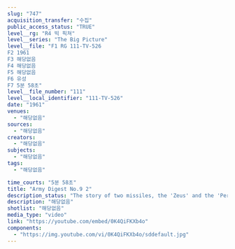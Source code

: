 ```yaml
---
slug: "747"
acquisition_transfer: "수집"
public_access_status: "TRUE"
level__rg: "R4 빅 픽쳐"
level__series: "The Big Picture"
level__file: "F1 RG 111-TV-526
F2 1961
F3 해당없음
F4 해당없음
F5 해당없음
F6 유성
F7 5분 58초"
level__file_number: "111"
level__local_identifier: "111-TV-526"
date: "1961"
venues: 
  - "해당없음"
sources: 
  - "해당없음"
creators: 
  - "해당없음"
subjects: 
  - "해당없음"
tags: 
  - "해당없음"

time_courts: "5분 58초"
title: "Army Digest No.9 2"
description_status: "The story of two missiles, the 'Zeus' and the 'Pershing', and their roles in America`s defense. Film follows from development to firings that establish their effectiveness."
description: "해당없음"
shotlist: "해당없음"
media_type: "video"
link: "https://youtube.com/embed/0K4QiFKXb4o"
components: 
  - "https://img.youtube.com/vi/0K4QiFKXb4o/sddefault.jpg"
---
```

